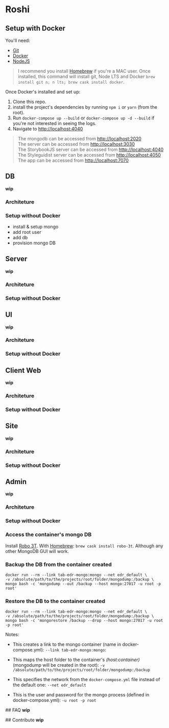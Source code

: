 # Roshi

## Setup with Docker

You'll need:

- [Git](https://git-scm.com/)
- [Docker](https://www.docker.com/community-edition)
- [NodeJS](https://nodejs.org/en/)

> I recommend you install [Homebrew](https://brew.sh/) if you're a MAC user. Once installed, this command will install git, Node LTS and Docker `brew install git n; n lts; brew cask install docker`.

Once Docker's installed and set up:

1. Clone this repo.
2. install the project's dependencies by running `npm i` or `yarn` (from the root).
3. Run `docker-compose up --build` or `docker-compose up -d --build` if you're not interested in seeing the logs.
4. Navigate to [http://localhost:4040](http://localhost:4040)

> The mongodb can be accessed from [http://localhost:2020](http://localhost:2020)<br/>
> The server can be accessed from [http://localhost:3030](http://localhost:3030)<br/>
> The StorybookJS server can be accessed from [http://localhost:4040](http://localhost:4040)<br/>
> The Styleguidist server can be accessed from [http://localhost:4050](http://localhost:4050)<br/>
> The app can be accessed from [http://localhost:7070](http://localhost:7070)<br/>

## DB

**wip**

### Architeture

### Setup without Docker

- install & setup mongo
- add root user
- add db
- provision mongo DB

## Server

**wip**

### Architeture

### Setup without Docker

## UI

**wip**

### Architeture

### Setup without Docker

## Client Web

**wip**

### Architeture

### Setup without Docker

## Site

**wip**

### Architeture

### Setup without Docker

## Admin

**wip**

### Architeture

### Setup without Docker

### Access the container's mongo DB

Install [Robo 3T](https://robomongo.org). With [Homebrew](https://brew.sh/): `brew cask install robo-3t`.
Although any other MongoDB GUI will work.

### Backup the DB from the container created

```
docker run --rm --link tab-edr-mongo:mongo --net edr_default \
-v /absolute/path/to/the/projects/root/folder/mongodump:/backup \
mongo bash -c 'mongodump --out /backup --host mongo:27017 -u root -p root'
```

### Restore the DB to the container created

```
docker run --rm --link tab-edr-mongo:mongo --net edr_default \
-v /absolute/path/to/the/projects/root/folder/mongodump:/backup \
mongo bash -c 'mongorestore /backup --drop --host mongo:27017 -u root -p root'
```

Notes:

- This creates a link to the mongo container (name in docker-compose.yml): `--link tab-edr-mongo:mongo`:

- This maps the host folder to the container's _(host:container)_ (mongodump will be created in the root): `-v /absolute/path/to/the/projects/root/folder/mongodump:/backup`

- This specifies the network from the `docker-compose.yml` file instead of the default one: `--net edr_default`

- This is the user and password for the mongo process (defined in docker-compose.yml): `-u root -p root`

## FAQ
**wip**

## Contribute
**wip**
